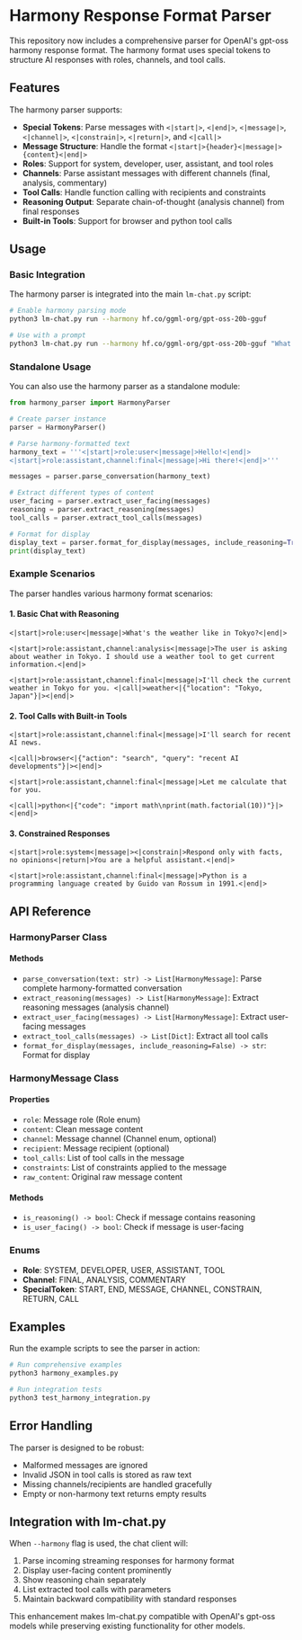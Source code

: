 # Harmony Response Format Parser

This repository now includes a comprehensive parser for OpenAI's gpt-oss harmony response format. The harmony format uses special tokens to structure AI responses with roles, channels, and tool calls.

## Features

The harmony parser supports:

- **Special Tokens**: Parse messages with `<|start|>`, `<|end|>`, `<|message|>`, `<|channel|>`, `<|constrain|>`, `<|return|>`, and `<|call|>`
- **Message Structure**: Handle the format `<|start|>{header}<|message|>{content}<|end|>`
- **Roles**: Support for system, developer, user, assistant, and tool roles
- **Channels**: Parse assistant messages with different channels (final, analysis, commentary)
- **Tool Calls**: Handle function calling with recipients and constraints
- **Reasoning Output**: Separate chain-of-thought (analysis channel) from final responses
- **Built-in Tools**: Support for browser and python tool calls

## Usage

### Basic Integration

The harmony parser is integrated into the main `lm-chat.py` script:

```bash
# Enable harmony parsing mode
python3 lm-chat.py run --harmony hf.co/ggml-org/gpt-oss-20b-gguf

# Use with a prompt
python3 lm-chat.py run --harmony hf.co/ggml-org/gpt-oss-20b-gguf "What's the weather like?"
```

### Standalone Usage

You can also use the harmony parser as a standalone module:

```python
from harmony_parser import HarmonyParser

# Create parser instance
parser = HarmonyParser()

# Parse harmony-formatted text
harmony_text = '''<|start|>role:user<|message|>Hello!<|end|>
<|start|>role:assistant,channel:final<|message|>Hi there!<|end|>'''

messages = parser.parse_conversation(harmony_text)

# Extract different types of content
user_facing = parser.extract_user_facing(messages)
reasoning = parser.extract_reasoning(messages)
tool_calls = parser.extract_tool_calls(messages)

# Format for display
display_text = parser.format_for_display(messages, include_reasoning=True)
print(display_text)
```

### Example Scenarios

The parser handles various harmony format scenarios:

#### 1. Basic Chat with Reasoning

```
<|start|>role:user<|message|>What's the weather like in Tokyo?<|end|>

<|start|>role:assistant,channel:analysis<|message|>The user is asking about weather in Tokyo. I should use a weather tool to get current information.<|end|>

<|start|>role:assistant,channel:final<|message|>I'll check the current weather in Tokyo for you. <|call|>weather<|{"location": "Tokyo, Japan"}|><|end|>
```

#### 2. Tool Calls with Built-in Tools

```
<|start|>role:assistant,channel:final<|message|>I'll search for recent AI news.

<|call|>browser<|{"action": "search", "query": "recent AI developments"}|><|end|>

<|start|>role:assistant,channel:final<|message|>Let me calculate that for you.

<|call|>python<|{"code": "import math\nprint(math.factorial(10))"}|><|end|>
```

#### 3. Constrained Responses

```
<|start|>role:system<|message|><|constrain|>Respond only with facts, no opinions<|return|>You are a helpful assistant.<|end|>

<|start|>role:assistant,channel:final<|message|>Python is a programming language created by Guido van Rossum in 1991.<|end|>
```

## API Reference

### HarmonyParser Class

#### Methods

- `parse_conversation(text: str) -> List[HarmonyMessage]`: Parse complete harmony-formatted conversation
- `extract_reasoning(messages) -> List[HarmonyMessage]`: Extract reasoning messages (analysis channel)
- `extract_user_facing(messages) -> List[HarmonyMessage]`: Extract user-facing messages
- `extract_tool_calls(messages) -> List[Dict]`: Extract all tool calls
- `format_for_display(messages, include_reasoning=False) -> str`: Format for display

### HarmonyMessage Class

#### Properties

- `role`: Message role (Role enum)
- `content`: Clean message content
- `channel`: Message channel (Channel enum, optional)
- `recipient`: Message recipient (optional)
- `tool_calls`: List of tool calls in the message
- `constraints`: List of constraints applied to the message
- `raw_content`: Original raw message content

#### Methods

- `is_reasoning() -> bool`: Check if message contains reasoning
- `is_user_facing() -> bool`: Check if message is user-facing

### Enums

- **Role**: SYSTEM, DEVELOPER, USER, ASSISTANT, TOOL
- **Channel**: FINAL, ANALYSIS, COMMENTARY
- **SpecialToken**: START, END, MESSAGE, CHANNEL, CONSTRAIN, RETURN, CALL

## Examples

Run the example scripts to see the parser in action:

```bash
# Run comprehensive examples
python3 harmony_examples.py

# Run integration tests
python3 test_harmony_integration.py
```

## Error Handling

The parser is designed to be robust:

- Malformed messages are ignored
- Invalid JSON in tool calls is stored as raw text
- Missing channels/recipients are handled gracefully
- Empty or non-harmony text returns empty results

## Integration with lm-chat.py

When `--harmony` flag is used, the chat client will:

1. Parse incoming streaming responses for harmony format
2. Display user-facing content prominently
3. Show reasoning chain separately
4. List extracted tool calls with parameters
5. Maintain backward compatibility with standard responses

This enhancement makes lm-chat.py compatible with OpenAI's gpt-oss models while preserving existing functionality for other models.